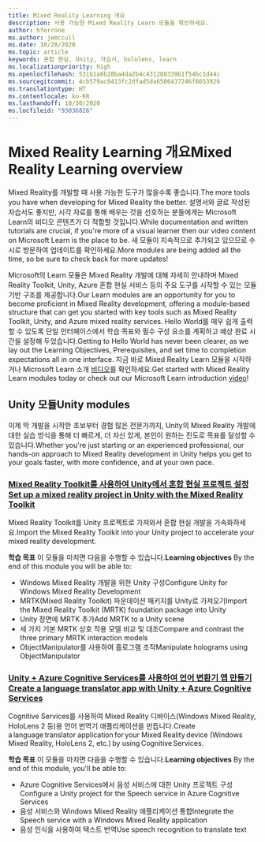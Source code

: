 ```yaml
---
title: Mixed Reality Learning 개요
description: 사용 가능한 Mixed Reality Learn 모듈을 확인하세요.
author: hferrone
ms.author: jemccull
ms.date: 10/28/2020
ms.topic: article
keywords: 혼합 현실, Unity, 자습서, hololens, learn
ms.localizationpriority: high
ms.openlocfilehash: 531b1a6b28ba4da2b4c431288339b1f54bc1d44c
ms.sourcegitcommit: 4cb579ac0413fc2dfad5da6506437246f6653926
ms.translationtype: HT
ms.contentlocale: ko-KR
ms.lasthandoff: 10/30/2020
ms.locfileid: "93036826"
---
```

# <a name="mixed-reality-learning-overview"></a><span data-ttu-id="a7865-104">Mixed Reality Learning 개요</span><span class="sxs-lookup"><span data-stu-id="a7865-104">Mixed Reality Learning overview</span></span>

<span data-ttu-id="a7865-105">Mixed Reality를 개발할 때 사용 가능한 도구가 많을수록 좋습니다.</span><span class="sxs-lookup"><span data-stu-id="a7865-105">The more tools you have when developing for Mixed Reality the better.</span></span> <span data-ttu-id="a7865-106">설명서와 글로 작성된 자습서도 좋지만, 시각 자료를 통해 배우는 것을 선호하는 분들에게는 Microsoft Learn의 비디오 콘텐츠가 더 적합할 것입니다.</span><span class="sxs-lookup"><span data-stu-id="a7865-106">While documentation and written tutorials are crucial, if you're more of a visual learner then our video content on Microsoft Learn is the place to be.</span></span> <span data-ttu-id="a7865-107">새 모듈이 지속적으로 추가되고 있으므로 수시로 방문하여 업데이트를 확인하세요.</span><span class="sxs-lookup"><span data-stu-id="a7865-107">More modules are being added all the time, so be sure to check back for more updates!</span></span>

<span data-ttu-id="a7865-108">Microsoft의 Learn 모듈은 Mixed Reality 개발에 대해 자세히 안내하며 Mixed Reality Toolkit, Unity, Azure 혼합 현실 서비스 등의 주요 도구를 시작할 수 있는 모듈 기반 구조를 제공합니다.</span><span class="sxs-lookup"><span data-stu-id="a7865-108">Our Learn modules are an opportunity for you to become proficient in Mixed Reality development, offering a module-based structure that can get you started with key tools such as Mixed Reality Toolkit, Unity, and Azure mixed reality services.</span></span> <span data-ttu-id="a7865-109">Hello World를 매우 쉽게 출력할 수 있도록 단일 인터페이스에서 학습 목표와 필수 구성 요소를 계획하고 예상 완료 시간을 설정해 두었습니다.</span><span class="sxs-lookup"><span data-stu-id="a7865-109">Getting to Hello World has never been clearer, as we lay out the Learning Objectives, Prerequisites, and set time to completion expectations all in one interface.</span></span> <span data-ttu-id="a7865-110">지금 바로 Mixed Reality Learn 모듈을 시작하거나 Microsoft Learn 소개 [비디오](https://channel9.msdn.com/Blogs/One-Dev-Minute/What-is-Microsoft-Learn)를 확인하세요.</span><span class="sxs-lookup"><span data-stu-id="a7865-110">Get started with Mixed Reality Learn modules today or check out our Microsoft Learn introduction [video](https://channel9.msdn.com/Blogs/One-Dev-Minute/What-is-Microsoft-Learn)!</span></span>

## <a name="unity-modules"></a><span data-ttu-id="a7865-111">Unity 모듈</span><span class="sxs-lookup"><span data-stu-id="a7865-111">Unity modules</span></span>

<span data-ttu-id="a7865-112">이제 막 개발을 시작한 초보부터 경험 많은 전문가까지, Unity의 Mixed Reality 개발에 대한 실습 방식을 통해 더 빠르게, 더 자신 있게, 본인이 원하는 진도로 목표를 달성할 수 있습니다.</span><span class="sxs-lookup"><span data-stu-id="a7865-112">Whether you're just starting or an experienced professional, our hands-on approach to Mixed Reality development in Unity helps you get to your goals faster, with more confidence, and at your own pace.</span></span>

### <a name="set-up-a-mixed-reality-project-in-unity-with-the-mixed-reality-toolkit"></a>[<span data-ttu-id="a7865-113">Mixed Reality Toolkit를 사용하여 Unity에서 혼합 현실 프로젝트 설정</span><span class="sxs-lookup"><span data-stu-id="a7865-113">Set up a mixed reality project in Unity with the Mixed Reality Toolkit</span></span>](https://docs.microsoft.com/learn/modules/mixed-reality-toolkit-project-unity/)

<span data-ttu-id="a7865-114">Mixed Reality Toolkit를 Unity 프로젝트로 가져와서 혼합 현실 개발을 가속화하세요.</span><span class="sxs-lookup"><span data-stu-id="a7865-114">Import the Mixed Reality Toolkit into your Unity project to accelerate your mixed reality development.</span></span>

<span data-ttu-id="a7865-115">**학습 목표** 이 모듈을 마치면 다음을 수행할 수 있습니다.</span><span class="sxs-lookup"><span data-stu-id="a7865-115">**Learning objectives** By the end of this module you will be able to:</span></span>

* <span data-ttu-id="a7865-116">Windows Mixed Reality 개발을 위한 Unity 구성</span><span class="sxs-lookup"><span data-stu-id="a7865-116">Configure Unity for Windows Mixed Reality Development</span></span>
* <span data-ttu-id="a7865-117">MRTK(Mixed Reality Toolkit) 파운데이션 패키지를 Unity로 가져오기</span><span class="sxs-lookup"><span data-stu-id="a7865-117">Import the Mixed Reality Toolkit (MRTK) foundation package into Unity</span></span>
* <span data-ttu-id="a7865-118">Unity 장면에 MRTK 추가</span><span class="sxs-lookup"><span data-stu-id="a7865-118">Add MRTK to a Unity scene</span></span>
* <span data-ttu-id="a7865-119">세 가지 기본 MRTK 상호 작용 모델 비교 및 대조</span><span class="sxs-lookup"><span data-stu-id="a7865-119">Compare and contrast the three primary MRTK interaction models</span></span>
* <span data-ttu-id="a7865-120">ObjectManipulator를 사용하여 홀로그램 조작</span><span class="sxs-lookup"><span data-stu-id="a7865-120">Manipulate holograms using ObjectManipulator</span></span>

### <a name="create-a-language-translator-app-with-unity--azure-cognitive-services"></a>[<span data-ttu-id="a7865-121">Unity + Azure Cognitive Services를 사용하여 언어 변환기 앱 만들기</span><span class="sxs-lookup"><span data-stu-id="a7865-121">Create a language translator app with Unity + Azure Cognitive Services</span></span>](https://docs.microsoft.com/learn/modules/create-language-translator-mixed-reality-application-unity-azure-cognitive-services/)

<span data-ttu-id="a7865-122">Cognitive Services를 사용하여 Mixed Reality 디바이스(Windows Mixed Reality, HoloLens 2 등)용 언어 번역기 애플리케이션을 만듭니다.</span><span class="sxs-lookup"><span data-stu-id="a7865-122">Create a language translator application for your Mixed Reality device (Windows Mixed Reality, HoloLens 2, etc.) by using Cognitive Services.</span></span>

<span data-ttu-id="a7865-123">**학습 목표** 이 모듈을 마치면 다음을 수행할 수 있습니다.</span><span class="sxs-lookup"><span data-stu-id="a7865-123">**Learning objectives** By the end of this module, you'll be able to:</span></span>

* <span data-ttu-id="a7865-124">Azure Cognitive Services에서 음성 서비스에 대한 Unity 프로젝트 구성</span><span class="sxs-lookup"><span data-stu-id="a7865-124">Configure a Unity project for the Speech service in Azure Cognitive Services</span></span>
* <span data-ttu-id="a7865-125">음성 서비스와 Windows Mixed Reality 애플리케이션 통합</span><span class="sxs-lookup"><span data-stu-id="a7865-125">Integrate the Speech service with a Windows Mixed Reality application</span></span>
* <span data-ttu-id="a7865-126">음성 인식을 사용하여 텍스트 번역</span><span class="sxs-lookup"><span data-stu-id="a7865-126">Use speech recognition to translate text</span></span>